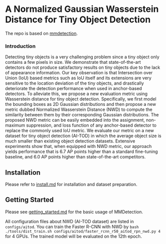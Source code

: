 # A Normalized Gaussian Wasserstein Distance for Tiny Object Detection

The repo is based on [mmdetection](https://github.com/open-mmlab/mmdetection).


### Introduction
Detecting tiny objects is a very challenging problem since a tiny object only contains a few pixels in size. We demonstrate that state-of-the-art detectors do not produce satisfactory results on tiny objects due to the lack of appearance information. Our key observation is that Intersection over Union (IoU) based metrics such as IoU itself and its extensions are very sensitive to the location deviation of the tiny objects, and drastically deteriorate the detection performance when used in anchor-based detectors. To alleviate this, we propose a new evaluation metric using Wasserstein distance for tiny object detection. Specifically, we first model the bounding boxes as 2D Gaussian distributions and then propose a new metric dubbed Normalized Wasserstein Distance (NWD) to compute the similarity between them by their corresponding Gaussian distributions. The proposed NWD metric can be easily embedded into the assignment, non-maximum suppression, and loss function of any anchor-based detector to replace the commonly used IoU metric. We evaluate our metric on a new dataset for tiny object detection (AI-TOD) in which the average object size is much smaller than existing object detection datasets. Extensive experiments show that, when equipped with NWD metric, our approach yields performance that is 6.7 AP points higher than a standard fine-tuning baseline, and 6.0 AP points higher than state-of-the-art competitors.


## Installation

Please refer to [install.md](docs/INSTALL.md) for installation and dataset preparation.


## Getting Started

Please see [getting_started.md](docs/get_started.md) for the basic usage of MMDetection.

All configuration files about NWD (AI-TOD dataset) are listed in `configs/aitod`. You can train the Faster R-CNN with NWD by `bash ./tools/dist_train.sh configs/aitod/faster_rcnn_r50_aitod_rpn_nwd.py 4` for 4 GPUs. The trained model will be evaluated on the 12th epoch.
